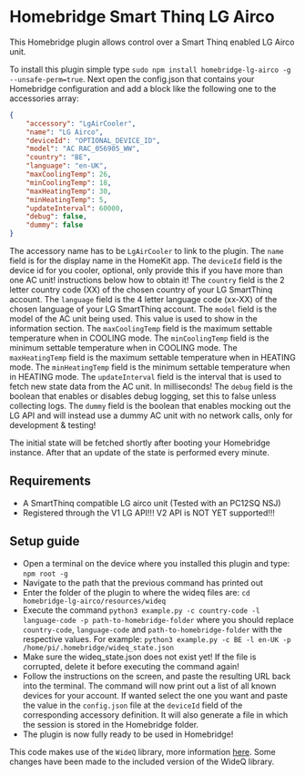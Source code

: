 # Homebridge Smart Thinq LG Airco

This Homebridge plugin allows control over a Smart Thinq enabled LG Airco unit.

To install this plugin simple type `sudo npm install homebridge-lg-airco -g --unsafe-perm=true`.
Next open the config.json that contains your Homebridge configuration and add a block like the following one to the accessories array:

```json
{
    "accessory": "LgAirCooler",
    "name": "LG Airco",
    "deviceId": "OPTIONAL_DEVICE_ID",
    "model": "AC RAC_056905_WW",
    "country": "BE",
    "language": "en-UK",
    "maxCoolingTemp": 26,
    "minCoolingTemp": 18,
    "maxHeatingTemp": 30,
    "minHeatingTemp": 5,
    "updateInterval": 60000,
    "debug": false,
    "dummy": false
}
```

The accessory name has to be `LgAirCooler` to link to the plugin.
The `name` field is for the display name in the HomeKit app.
The `deviceId` field is the device id for you cooler, optional, only provide this if you have more than one AC unit! instructions below how to obtain it!
The `country` field is the 2 letter country code (XX) of the chosen country of your LG SmartThinq account.
The `language` field is the 4 letter language code (xx-XX) of the chosen language of your LG SmartThinq account.
The `model` field is the model of the AC unit being used. This value is used to show in the information section.
The `maxCoolingTemp` field is the maximum settable temperature when in COOLING mode.
The `minCoolingTemp` field is the minimum settable temperature when in COOLING mode.
The `maxHeatingTemp` field is the maximum settable temperature when in HEATING mode.
The `minHeatingTemp` field is the minimum settable temperature when in HEATING mode.
The `updateInterval` field is the interval that is used to fetch new state data from the AC unit. In milliseconds!
The `debug` field is the boolean that enables or disables debug logging, set this to false unless collecting logs.
The `dummy` field is the boolean that enables mocking out the LG API and will instead use a dummy AC unit with no network calls, only for development & testing!

The initial state will be fetched shortly after booting your Homebridge instance.
After that an update of the state is performed every minute.

## Requirements

- A SmartThinq compatible LG airco unit (Tested with an PC12SQ NSJ)
- Registered through the V1 LG API!!! V2 API is NOT YET supported!!!

## Setup guide

- Open a terminal on the device where you installed this plugin and type: `npm root -g`
- Navigate to the path that the previous command has printed out
- Enter the folder of the plugin to where the wideq files are: `cd homebridge-lg-airco/resources/wideq`
- Execute the command `python3 example.py -c country-code -l language-code -p path-to-homebridge-folder` where you should replace `country-code`, `language-code` and `path-to-homebridge-folder` with the respective values.
  For example: `python3 example.py -c BE -l en-UK -p /home/pi/.homebridge/wideq_state.json`
- Make sure the wideq_state.json does not exist yet! If the file is corrupted, delete it before executing the command again!
- Follow the instructions on the screen, and paste the resulting URL back into the terminal.
  The command will now print out a list of all known devices for your account. If wanted select the one you want and paste the value in the `config.json` file at the `deviceId` field of the corresponding accessory definition.
  It will also generate a file in which the session is stored in the Homebridge folder.
- The plugin is now fully ready to be used in Homebridge!

This code makes use of the `WideQ` library, more information [here](https://github.com/sampsyo/wideq).
Some changes have been made to the included version of the WideQ library.
